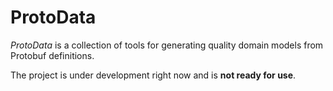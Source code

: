 # ProtoData

_ProtoData_ is a collection of tools for generating quality domain models from Protobuf definitions.

The project is under development right now and is __not ready for use__.
